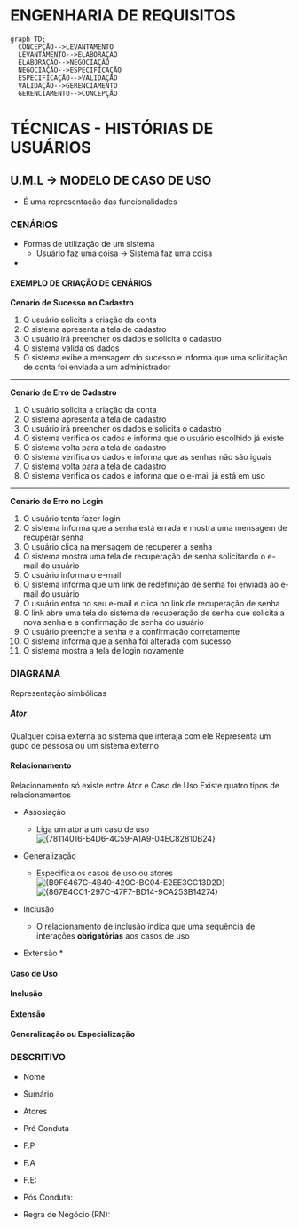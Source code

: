 # ENGENHARIA DE REQUISITOS
  ```mermaid
  graph TD;
    CONCEPÇÃO-->LEVANTAMENTO
    LEVANTAMENTO-->ELABORAÇÃO
    ELABORAÇÃO-->NEGOCIAÇÃO
    NEGOCIAÇÃO-->ESPECIFICAÇÃO
    ESPECIFICAÇÃO-->VALIDAÇÃO
    VALIDAÇÃO-->GERENCIAMENTO
    GERENCIAMENTO-->CONCEPÇÃO
  ```
# TÉCNICAS - HISTÓRIAS DE USUÁRIOS

## U.M.L → MODELO DE CASO DE USO
* É uma representação das funcionalidades

### CENÁRIOS
* Formas de utilização de um sistema
  * Usuário faz uma coisa → Sistema faz uma coisa
* 
#### EXEMPLO DE CRIAÇÃO DE CENÁRIOS
**Cenário de Sucesso no Cadastro**
1) O usuário solicita a criação da conta
2) O sistema apresenta a tela de cadastro
3) O usuário irá preencher os dados e solicita o cadastro
4) O sistema valida os dados
5) O sistema exibe a mensagem do sucesso e informa que uma solicitação de conta foi enviada a um administrador
---
**Cenário de Erro de Cadastro**
1) O usuário solicita a criação da conta
2) O sistema apresenta a tela de cadastro
3) O usuário irá preencher os dados e solicita o cadastro
4) O sistema verifica os dados e informa que o usuário escolhido já existe
5) O sistema volta para a tela de cadastro
6) O sistema verifica os dados e informa que as senhas não são iguais
7) O sistema volta para a tela de cadastro
8) O sistema verifica os dados e informa que o e-mail já está em uso
---
**Cenário de Erro no Login**
1) O usuário tenta fazer login
2) O sistema informa que a senha está errada e mostra uma mensagem de recuperar senha
3) O usuário clica na mensagem de recuperer a senha
4) O sistema mostra uma tela de recuperação de senha solicitando o e-mail do usuário
5) O usuário informa o e-mail
6) O sistema informa que um link de redefinição de senha foi enviada ao e-mail do usuário
7) O usuário entra no seu e-mail e clica no link de recuperação de senha
8) O link abre uma tela do sistema de recuperação de senha que solicita a nova senha e a confirmação de senha do usuário
9) O usuário preenche a senha e a confirmação corretamente
10) O sistema informa que a senha foi alterada com sucesso
11) O sistema mostra a tela de login novamente

### DIAGRAMA
Representação simbólicas

##### Ator
Qualquer coisa externa ao sistema que interaja com ele
Representa um gupo de pessosa ou um sistema externo

#### Relacionamento
Relacionamento só existe entre Ator e Caso de Uso
Existe quatro tipos de relacionamentos
* Assosiação
  * Liga um ator a um caso de uso
  ![{78114016-E4D6-4C59-A1A9-04EC82810B24}](https://github.com/user-attachments/assets/57820d43-ac44-4d8f-822b-f67aa73a9bd3)

* Generalização
  * Especifica os casos de uso ou atores
  ![{B9F6467C-4B40-420C-BC04-E2EE3CC13D2D}](https://github.com/user-attachments/assets/4f0286ad-91be-44a3-a928-7366360634f5)
  ![{867B4CC1-297C-47F7-BD14-9CA253B14274}](https://github.com/user-attachments/assets/a1d6ee91-cab5-4dca-a009-18d471ae6866)

* Inclusão
  * O relacionamento de inclusão indica que uma sequência de interações **obrigatórias** aos casos de uso
 
* Extensão
  *  

#### Caso de Uso

#### Inclusão

#### Extensão

#### Generalização ou Especialização

### DESCRITIVO

* Nome

* Sumário 

* Atores

* Pré Conduta

* F.P

* F.A

* F.E:

* Pós Conduta:

* Regra de Negócio (RN):
